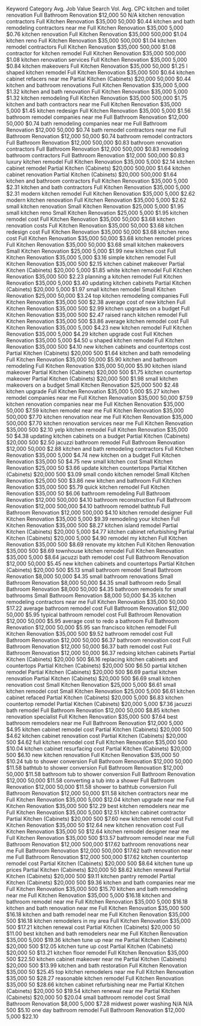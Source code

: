 Keyword	Category	Avg. Job Value	Search Vol.	Avg. CPC
kitchen and toilet renovation	Full Bathroom Renovation	$12,000	50	N/A
kitchen renovation contractors	Full Kitchen Renovation	$35,000	50,000	$0.44
kitchen and bath remodeling contractors near me	Full Kitchen Renovation	$35,000	5,000	$0.76
kitchen renovation	Full Kitchen Renovation	$35,000	500,000	$1.04
kitchen reno	Full Kitchen Renovation	$35,000	500,000	$1.04
kitchen remodel contractors	Full Kitchen Renovation	$35,000	500,000	$1.08
contractor for kitchen remodel	Full Kitchen Renovation	$35,000	500,000	$1.08
kitchen renovation services	Full Kitchen Renovation	$35,000	5,000	$0.84
kitchen makeovers	Full Kitchen Renovation	$35,000	50,000	$1.25
l shaped kitchen remodel	Full Kitchen Renovation	$35,000	500	$0.64
kitchen cabinet refacers near me	Partial Kitchen (Cabinets)	$20,000	50,000	$0.44
kitchen and bathroom renovations	Full Kitchen Renovation	$35,000	5,000	$1.32
kitchen and bath renovation	Full Kitchen Renovation	$35,000	5,000	$1.32
kitchen remodeling	Full Kitchen Renovation	$35,000	500,000	$1.75
kitchen and bath contractors near me	Full Kitchen Renovation	$35,000	5,000	$1.45
kitchen redesign	Full Kitchen Renovation	$35,000	5,000	$1.56
bathroom remodel companies near me	Full Bathroom Renovation	$12,000	50,000	$0.74
bath remodeling companies near me	Full Bathroom Renovation	$12,000	50,000	$0.74
bath remodel contractors near me	Full Bathroom Renovation	$12,000	50,000	$0.74
bathroom remodel contractors	Full Bathroom Renovation	$12,000	500,000	$0.83
bathroom renovation contractors	Full Bathroom Renovation	$12,000	500,000	$0.83
remodeling bathroom contractors	Full Bathroom Renovation	$12,000	500,000	$0.83
luxury kitchen remodel	Full Kitchen Renovation	$35,000	5,000	$2.14
kitchen cabinet remodel	Partial Kitchen (Cabinets)	$20,000	500,000	$1.64
kitchen cabinet renovation	Partial Kitchen (Cabinets)	$20,000	500,000	$1.64
kitchen and bathroom contractors	Full Kitchen Renovation	$35,000	5,000	$2.31
kitchen and bath contractors	Full Kitchen Renovation	$35,000	5,000	$2.31
modern kitchen remodel	Full Kitchen Renovation	$35,000	5,000	$2.62
modern kitchen renovation	Full Kitchen Renovation	$35,000	5,000	$2.62
small kitchen renovation	Small Kitchen Renovation	$25,000	5,000	$1.95
small kitchen reno	Small Kitchen Renovation	$25,000	5,000	$1.95
kitchen remodel cost	Full Kitchen Renovation	$35,000	50,000	$3.68
kitchen renovation costs	Full Kitchen Renovation	$35,000	50,000	$3.68
kitchen redesign cost	Full Kitchen Renovation	$35,000	50,000	$3.68
kitchen reno cost	Full Kitchen Renovation	$35,000	50,000	$3.68
kitchen remodel prices	Full Kitchen Renovation	$35,000	50,000	$3.68
small kitchen makeovers	Small Kitchen Renovation	$25,000	5,000	$1.99
new kitchen cost	Full Kitchen Renovation	$35,000	5,000	$3.16
simple kitchen remodel	Full Kitchen Renovation	$35,000	500	$2.15
kitchen cabinet makeover	Partial Kitchen (Cabinets)	$20,000	5,000	$1.85
white kitchen remodel	Full Kitchen Renovation	$35,000	500	$2.23
planning a kitchen remodel	Full Kitchen Renovation	$35,000	5,000	$3.40
updating kitchen cabinets	Partial Kitchen (Cabinets)	$20,000	5,000	$1.97
small kitchen remodel	Small Kitchen Renovation	$25,000	50,000	$3.24
top kitchen remodeling companies	Full Kitchen Renovation	$35,000	500	$2.38
average cost of new kitchen	Full Kitchen Renovation	$35,000	500	$2.99
kitchen upgrades on a budget	Full Kitchen Renovation	$35,000	500	$2.47
raised ranch kitchen remodel	Full Kitchen Renovation	$35,000	500	$3.86
average kitchen remodel cost	Full Kitchen Renovation	$35,000	5,000	$4.23
new kitchen remodel	Full Kitchen Renovation	$35,000	5,000	$4.29
kitchen upgrade cost	Full Kitchen Renovation	$35,000	5,000	$4.50
u shaped kitchen remodel	Full Kitchen Renovation	$35,000	500	$4.10
new kitchen cabinets and countertops cost	Partial Kitchen (Cabinets)	$20,000	500	$1.64
kitchen and bath remodeling	Full Kitchen Renovation	$35,000	50,000	$5.90
kitchen and bathroom remodeling	Full Kitchen Renovation	$35,000	50,000	$5.90
kitchen island makeover	Partial Kitchen (Cabinets)	$20,000	500	$1.75
kitchen countertop makeover	Partial Kitchen (Cabinets)	$20,000	500	$1.98
small kitchen makeovers on a budget	Small Kitchen Renovation	$25,000	500	$2.48
kitchen upgrade	Full Kitchen Renovation	$35,000	5,000	$5.27
kitchen remodel companies near me	Full Kitchen Renovation	$35,000	50,000	$7.59
kitchen renovation companies near me	Full Kitchen Renovation	$35,000	50,000	$7.59
kitchen remodel near me	Full Kitchen Renovation	$35,000	500,000	$7.70
kitchen renovation near me	Full Kitchen Renovation	$35,000	500,000	$7.70
kitchen renovation services near me	Full Kitchen Renovation	$35,000	500	$2.10
yelp kitchen remodel	Full Kitchen Renovation	$35,000	50	$4.38
updating kitchen cabinets on a budget	Partial Kitchen (Cabinets)	$20,000	500	$2.50
jacuzzi bathroom remodel	Full Bathroom Renovation	$12,000	50,000	$2.88
kitchen and bath remodeling contractors	Full Kitchen Renovation	$35,000	5,000	$4.74
new kitchen on a budget	Full Kitchen Renovation	$35,000	50	$4.75
new small kitchen cost	Small Kitchen Renovation	$25,000	50	$3.66
update kitchen countertops	Partial Kitchen (Cabinets)	$20,000	500	$3.09
small condo kitchen remodel	Small Kitchen Renovation	$25,000	500	$3.86
new kitchen and bathroom	Full Kitchen Renovation	$35,000	500	$5.79
quick kitchen remodel	Full Kitchen Renovation	$35,000	50	$6.06
bathroom remodeling	Full Bathroom Renovation	$12,000	500,000	$4.10
bathroom reconstruction	Full Bathroom Renovation	$12,000	500,000	$4.10
bathroom remodel bathtub	Full Bathroom Renovation	$12,000	500,000	$4.10
kitchen remodel designer	Full Kitchen Renovation	$35,000	5,000	$9.39
remodeling your kitchen	Full Kitchen Renovation	$35,000	500	$8.27
kitchen island remodel	Partial Kitchen (Cabinets)	$20,000	5,000	$4.77
kitchen cabinet refurbishing	Partial Kitchen (Cabinets)	$20,000	5,000	$4.90
remodel my kitchen	Full Kitchen Renovation	$35,000	500	$8.69
renovate my kitchen	Full Kitchen Renovation	$35,000	500	$8.69
townhouse kitchen remodel	Full Kitchen Renovation	$35,000	5,000	$8.64
jacuzzi bath remodel cost	Full Bathroom Renovation	$12,000	50,000	$5.45
new kitchen cabinets and countertops	Partial Kitchen (Cabinets)	$20,000	500	$5.13
small bathroom remodel	Small Bathroom Renovation	$8,000	50,000	$4.35
small bathroom renovations	Small Bathroom Renovation	$8,000	50,000	$4.35
small bathroom redo	Small Bathroom Renovation	$8,000	50,000	$4.35
bathroom remodels for small bathrooms	Small Bathroom Renovation	$8,000	50,000	$4.35
kitchen remodeling contractors near me	Full Kitchen Renovation	$35,000	50,000	$17.22
average bathroom remodel cost	Full Bathroom Renovation	$12,000	50,000	$5.95
typical bathroom remodel cost	Full Bathroom Renovation	$12,000	50,000	$5.95
average cost to redo a bathroom	Full Bathroom Renovation	$12,000	50,000	$5.95
san francisco kitchen remodel	Full Kitchen Renovation	$35,000	500	$9.52
bathroom remodel cost	Full Bathroom Renovation	$12,000	50,000	$6.37
bathroom renovation cost	Full Bathroom Renovation	$12,000	50,000	$6.37
bath remodel cost	Full Bathroom Renovation	$12,000	50,000	$6.37
redoing kitchen cabinets	Partial Kitchen (Cabinets)	$20,000	500	$6.16
replacing kitchen cabinets and countertops	Partial Kitchen (Cabinets)	$20,000	500	$6.50
partial kitchen remodel	Partial Kitchen (Cabinets)	$20,000	500	$6.69
partial kitchen renovation	Partial Kitchen (Cabinets)	$20,000	500	$6.69
small kitchen renovation cost	Small Kitchen Renovation	$25,000	5,000	$6.61
small kitchen remodel cost	Small Kitchen Renovation	$25,000	5,000	$6.61
kitchen cabinet refaced	Partial Kitchen (Cabinets)	$20,000	5,000	$6.83
kitchen countertop remodel	Partial Kitchen (Cabinets)	$20,000	5,000	$7.36
jacuzzi bath remodel	Full Bathroom Renovation	$12,000	50,000	$8.85
kitchen renovation specialist	Full Kitchen Renovation	$35,000	500	$7.64
best bathroom remodelers near me	Full Bathroom Renovation	$12,000	5,000	$4.95
kitchen cabinet remodel cost	Partial Kitchen (Cabinets)	$20,000	500	$4.62
kitchen cabinet renovation cost	Partial Kitchen (Cabinets)	$20,000	500	$4.62
full kitchen remodel cost	Full Kitchen Renovation	$35,000	500	$10.04
kitchen cabinet resurfacing cost	Partial Kitchen (Cabinets)	$20,000	500	$6.10
new kitchen renovation	Full Kitchen Renovation	$35,000	50	$10.24
tub to shower conversion	Full Bathroom Renovation	$12,000	50,000	$11.58
bathtub to shower conversion	Full Bathroom Renovation	$12,000	50,000	$11.58
bathroom tub to shower conversion	Full Bathroom Renovation	$12,000	50,000	$11.58
converting a tub into a shower	Full Bathroom Renovation	$12,000	50,000	$11.58
shower to bathtub conversion	Full Bathroom Renovation	$12,000	50,000	$11.58
kitchen contractors near me	Full Kitchen Renovation	$35,000	5,000	$12.04
kitchen upgrade near me	Full Kitchen Renovation	$35,000	500	$12.29
best kitchen remodelers near me	Full Kitchen Renovation	$35,000	5,000	$12.51
kitchen cabinet contractor	Partial Kitchen (Cabinets)	$20,000	500	$7.60
new kitchen remodel cost	Full Kitchen Renovation	$35,000	50	$12.64
new kitchen renovation cost	Full Kitchen Renovation	$35,000	50	$12.64
kitchen remodel designer near me	Full Kitchen Renovation	$35,000	500	$13.57
bathroom remodel near me	Full Bathroom Renovation	$12,000	500,000	$17.62
bathroom renovations near me	Full Bathroom Renovation	$12,000	500,000	$17.62
bath renovation near me	Full Bathroom Renovation	$12,000	500,000	$17.62
kitchen countertop remodel cost	Partial Kitchen (Cabinets)	$20,000	500	$8.64
kitchen tune up prices	Partial Kitchen (Cabinets)	$20,000	50	$8.62
kitchen renewal	Partial Kitchen (Cabinets)	$20,000	500	$9.11
kitchen pantry remodel	Partial Kitchen (Cabinets)	$20,000	500	$9.36
kitchen and bath companies near me	Full Kitchen Renovation	$35,000	500	$15.70
kitchen and bath remodeling near me	Full Kitchen Renovation	$35,000	5,000	$16.18
kitchen and bathroom remodel near me	Full Kitchen Renovation	$35,000	5,000	$16.18
kitchen and bath renovation near me	Full Kitchen Renovation	$35,000	500	$16.18
kitchen and bath remodel near me	Full Kitchen Renovation	$35,000	500	$16.18
kitchen remodelers in my area	Full Kitchen Renovation	$35,000	500	$17.21
kitchen renewal cost	Partial Kitchen (Cabinets)	$20,000	50	$11.00
best kitchen and bath remodelers near me	Full Kitchen Renovation	$35,000	5,000	$19.36
kitchen tune up near me	Partial Kitchen (Cabinets)	$20,000	500	$12.05
kitchen tune up cost	Partial Kitchen (Cabinets)	$20,000	50	$13.21
kitchen floor remodel	Full Kitchen Renovation	$35,000	500	$22.50
kitchen cabinet makeover near me	Partial Kitchen (Cabinets)	$20,000	500	$13.99
kitchen and bath restoration	Full Kitchen Renovation	$35,000	50	$25.45
top kitchen remodelers near me	Full Kitchen Renovation	$35,000	50	$28.27
reasonable kitchen remodel	Full Kitchen Renovation	$35,000	50	$28.66
kitchen cabinet refurbishing near me	Partial Kitchen (Cabinets)	$20,000	50	$19.54
kitchen renewal near me	Partial Kitchen (Cabinets)	$20,000	50	$20.04
small bathroom remodel cost	Small Bathroom Renovation	$8,000	5,000	$7.28
midwest power washing	N/A	N/A	500	$5.10
one day bathroom remodel	Full Bathroom Renovation	$12,000	5,000	$22.10